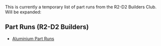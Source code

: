 This is currently a temporary list of part runs from the R2-D2 Builders Club. Will be expanded:

## Part Runs (R2-D2 Builders)

* [Aluminium Part Runs](https://astromech.net/forums/forumdisplay.php?23-Aluminum-Part-Runs)